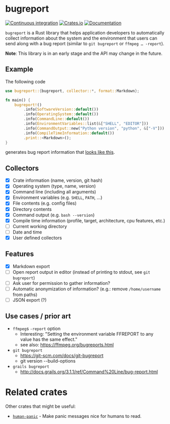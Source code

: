 # bugreport

[![Continuous integration](https://github.com/sharkdp/bugreport/workflows/Build/badge.svg)](https://github.com/sharkdp/bugreport/actions) [![Crates.io](https://img.shields.io/crates/v/bugreport.svg)](https://crates.io/crates/bugreport)
[![Documentation](https://docs.rs/bugreport/badge.svg)](https://docs.rs/bugreport)

`bugreport` is a Rust library that helps application developers to automatically collect
information about the system and the environment that users can send along with a bug
report (similar to `git bugreport` or `ffmpeg … -report`).

**Note**: This library is in an early stage and the API may change in the future.

## Example

The following code

```rust
use bugreport::{bugreport, collector::*, format::Markdown};

fn main() {
    bugreport!()
        .info(SoftwareVersion::default())
        .info(OperatingSystem::default())
        .info(CommandLine::default())
        .info(EnvironmentVariables::list(&["SHELL", "EDITOR"]))
        .info(CommandOutput::new("Python version", "python", &["-V"]))
        .info(CompileTimeInformation::default())
        .print::<Markdown>();
}
```

generates bug report information that [looks like this](example-report.md).

## Collectors

- [x] Crate information (name, version, git hash)
- [x] Operating system (type, name, version)
- [x] Command line (including all arguments)
- [x] Environment variables (e.g. `SHELL`, `PATH`, …)
- [x] File contents (e.g. config files)
- [x] Directory contents
- [x] Command output (e.g. `bash --version`)
- [x] Compile time information (profile, target, architecture, cpu features, etc.)
- [ ] Current working directory
- [ ] Date and time
- [x] User defined collectors

## Features

- [x] Markdown export
- [ ] Open report output in editor (instead of printing to stdout, see `git bugreport`)
- [ ] Ask user for permission to gather information?
- [ ] Automatic anonymization of information? (e.g.: remove `/home/username` from paths)
- [ ] JSON export (?)

## Use cases / prior art

- `ffmpeg`s `-report` option
  - Interesting: "Setting the environment variable FFREPORT to any value has the same effect."
  - see also: <https://ffmpeg.org/bugreports.html>
- `git bugreport`
  - <https://git-scm.com/docs/git-bugreport>
  - git version --build-options
- `grails bugreport`
  - <http://docs.grails.org/3.1.1/ref/Command%20Line/bug-report.html>

# Related crates

Other crates that might be useful:

- [`human-panic`](https://crates.io/crates/human-panic) - Make panic messages nice for humans to read.
